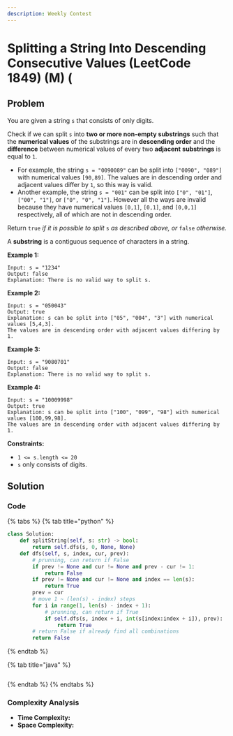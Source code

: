 ```yaml
---
description: Weekly Contest
---
```


# Splitting a String Into Descending Consecutive Values \(LeetCode 1849\) \(M\) \(

## Problem

You are given a string `s` that consists of only digits.

Check if we can split `s` into **two or more non-empty substrings** such that the **numerical values** of the substrings are in **descending order** and the **difference** between numerical values of every two **adjacent** **substrings** is equal to `1`.

* For example, the string `s = "0090089"` can be split into `["0090", "089"]` with numerical values `[90,89]`. The values are in descending order and adjacent values differ by `1`, so this way is valid.
* Another example, the string `s = "001"` can be split into `["0", "01"]`, `["00", "1"]`, or `["0", "0", "1"]`. However all the ways are invalid because they have numerical values `[0,1]`, `[0,1]`, and `[0,0,1]` respectively, all of which are not in descending order.

Return `true` _if it is possible to split_ `s`​​​​​​ _as described above, or_ `false` _otherwise._

A **substring** is a contiguous sequence of characters in a string.

**Example 1:**

```text
Input: s = "1234"
Output: false
Explanation: There is no valid way to split s.
```

**Example 2:**

```text
Input: s = "050043"
Output: true
Explanation: s can be split into ["05", "004", "3"] with numerical values [5,4,3].
The values are in descending order with adjacent values differing by 1.
```

**Example 3:**

```text
Input: s = "9080701"
Output: false
Explanation: There is no valid way to split s.
```

**Example 4:**

```text
Input: s = "10009998"
Output: true
Explanation: s can be split into ["100", "099", "98"] with numerical values [100,99,98].
The values are in descending order with adjacent values differing by 1.
```

**Constraints:**

* `1 <= s.length <= 20`
* `s` only consists of digits.

## Solution

### Code

{% tabs %}
{% tab title="python" %}
```python
class Solution:
    def splitString(self, s: str) -> bool:
        return self.dfs(s, 0, None, None)
    def dfs(self, s, index, cur, prev):
        # prunning, can return if False
        if prev != None and cur != None and prev - cur != 1:
            return False
        if prev != None and cur != None and index == len(s):
            return True
        prev = cur
        # move 1 ~ (len(s) - index) steps 
        for i in range(1, len(s) - index + 1):
            # prunning, can return if True
            if self.dfs(s, index + i, int(s[index:index + i]), prev):
                return True
        # return False if already find all combinations
        return False
```
{% endtab %}

{% tab title="java" %}
```

```
{% endtab %}
{% endtabs %}

### Complexity Analysis

* **Time Complexity:**
* **Space Complexity:**

